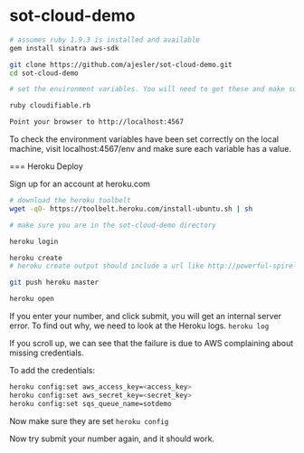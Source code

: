 sot-cloud-demo
==============

```bash
# assumes ruby 1.9.3 is installed and available
gem install sinatra aws-sdk

git clone https://github.com/ajesler/sot-cloud-demo.git
cd sot-cloud-demo

# set the environment variables. You will need to get these and make sure they are available in your shell.

ruby cloudifiable.rb

Point your browser to http://localhost:4567

```

To check the environment variables have been set correctly on the local machine, visit localhost:4567/env and make sure each variable has a value.


=== Heroku Deploy

Sign up for an account at heroku.com

```bash
# download the heroku toolbelt
wget -qO- https://toolbelt.heroku.com/install-ubuntu.sh | sh

# make sure you are in the sot-cloud-demo directory

heroku login

heroku create
# heroku create output should include a url like http://powerful-spire-2161.herokuapp.com/

git push heroku master

heroku open
```

If you enter your number, and click submit, you will get an internal server error.
To find out why, we need to look at the Heroku logs. 
`heroku log`

If you scroll up, we can see that the failure is due to AWS complaining about missing credentials.

To add the credentials:

```bash
heroku config:set aws_access_key=<access_key>
heroku config:set aws_secret_key=<secret_key>
heroku config:set sqs_queue_name=sotdemo
```

Now make sure they are set
`heroku config`

Now try submit your number again, and it should work.